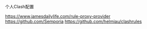 个人Clash配置    

https://www.jamesdailylife.com/rule-proxy-provider
https://github.com/Semporia
https://github.com/helmiau/clashrules
